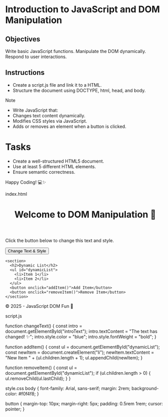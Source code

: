 # Introduction to JavaScript and DOM Manipulation

## Objectives

Write basic JavaScript functions.
Manipulate the DOM dynamically.
Respond to user interactions.

## Instructions

- Create a script.js file and link it to a HTML.
- Structure the document using DOCTYPE, html, head, and body.

>[!NOTE]
>  - Write JavaScript that:
>  - Changes text content dynamically.
>  - Modifies CSS styles via JavaScript.
>  - Adds or removes an element when a button is clicked.


# Tasks
- Create a well-structured HTML5 document.
- Use at least 5 different HTML elements.
- Ensure semantic correctness.

Happy Coding! 💻✨

index.html

<!DOCTYPE html>
<html lang="en">
<head>
  <meta charset="UTF-8" />
  <meta name="viewport" content="width=device-width, initial-scale=1.0" />
  <title>JavaScript DOM Demo</title>
  <link rel="stylesheet" href="style.css" />
</head>
<body>
  <header>
    <h1 id="mainTitle">Welcome to DOM Manipulation 🚀</h1>
  </header>

  <main>
    <p id="introText">Click the button below to change this text and style.</p>
    <button onclick="changeText()">Change Text & Style</button>

    <section>
      <h2>Dynamic List</h2>
      <ul id="dynamicList">
        <li>Item 1</li>
        <li>Item 2</li>
      </ul>
      <button onclick="addItem()">Add Item</button>
      <button onclick="removeItem()">Remove Item</button>
    </section>
  </main>

  <footer>
    <p>&copy; 2025 - JavaScript DOM Fun 🎉</p>
  </footer>

  <script src="script.js"></script>
</body>
</html>




script.js

function changeText() {
  const intro = document.getElementById("introText");
  intro.textContent = "The text has changed! ✨";
  intro.style.color = "blue";
  intro.style.fontWeight = "bold";
}

function addItem() {
  const ul = document.getElementById("dynamicList");
  const newItem = document.createElement("li");
  newItem.textContent = "New Item " + (ul.children.length + 1);
  ul.appendChild(newItem);
}

function removeItem() {
  const ul = document.getElementById("dynamicList");
  if (ul.children.length > 0) {
    ul.removeChild(ul.lastChild);
  }
}



style.css
body {
  font-family: Arial, sans-serif;
  margin: 2rem;
  background-color: #f0f4f8;
}

button {
  margin-top: 10px;
  margin-right: 5px;
  padding: 0.5rem 1rem;
  cursor: pointer;
}

